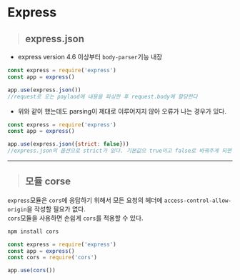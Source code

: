 # Express
> ## express.json
* express version 4.6 이상부터 `body-parser`기능 내장 
```js
const express = require('express')
const app = express()

app.use(express.json())
//request로 오는 paylaod에 내용을 파싱한 후 request.body에 할당한다 
```

* 위와 같이 했는데도 parsing이 제대로 이루어지지 않아 오류가 나는 경우가 있다. 

```js
const express = require('express')
const app = express()

app.use(express.json({strict: false}))
//express.json의 옵션으로 strict가 있다. 기본값으 true이고 false로 바꿔주게 되면 모든 타입을 parsing해 준다
```
***
> ## 모듈 corse
`express`모듈은 `cors`에 응답하기 위해서 모든 요청의 헤더에 `access-control-allow-origin`을 작성할 필요가 없다.    
`cors`모듈을 사용하면 손쉽게 `cors`를 적용할 수 있다.
```js
npm install cors
```
```js
const express = require('express')
const app = express()
const cors = require('cors')

app.use(cors())
```